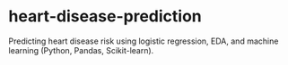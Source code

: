 # heart-disease-prediction
Predicting heart disease risk using logistic regression, EDA, and machine learning (Python, Pandas, Scikit-learn).
